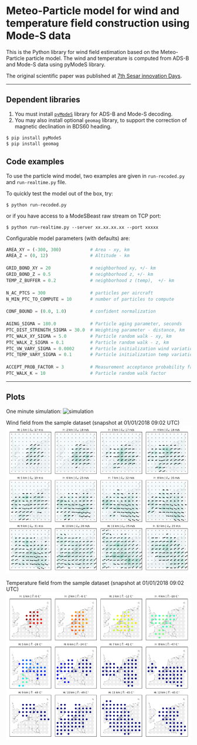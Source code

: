 # Meteo-Particle model for wind and temperature field construction using Mode-S data

This is the Python library for wind field estimation based on the Meteo-Particle particle model. The wind and temperature is computed from ADS-B and Mode-S data using pyModeS library.

The original scientific paper was published at [7th Sesar innovation Days](http://www.sesarju.eu/sites/default/files/documents/sid/2017/SIDs_2017_paper_16.pdf).

---

## Dependent libraries

1. You must install [`pyModeS`](https://github.com/junzis/pyModeS) library for ADS-B and Mode-S decoding.
2. You may also install optional `geomag` library, to support the correction of magnetic declination in BDS60 heading.

```
$ pip install pyModeS
$ pip install geomag
```

## Code examples

To use the particle wind model, two examples are given in `run-recoded.py` and `run-realtime.py` file.

To quickly test the model out of the box, try:

```
$ python run-recoded.py
```

or if you have access to a ModeSBeast raw stream on TCP port:

```
$ python run-realtime.py --server xx.xx.xx.xx --port xxxxx
```


Configurable model parameters (with defaults) are:

```python
AREA_XY = (-300, 300)           # Area - xy, km
AREA_Z = (0, 12)                # Altitude - km

GRID_BOND_XY = 20               # neighborhood xy, +/- km
GRID_BOND_Z = 0.5               # neighborhood z, +/- km
TEMP_Z_BUFFER = 0.2             # neighborhood z (temp),  +/- km

N_AC_PTCS = 300                 # particles per aircraft
N_MIN_PTC_TO_COMPUTE = 10       # number of particles to compute

CONF_BOUND = (0.0, 1.0)         # confident normalization

AGING_SIGMA = 180.0             # Particle aging parameter, seconds
PTC_DIST_STRENGTH_SIGMA = 30.0  # Weighting parameter - distance, km
PTC_WALK_XY_SIGMA = 5.0         # Particle random walk - xy, km
PTC_WALK_Z_SIGMA = 0.1          # Particle random walk - z, km
PTC_VW_VARY_SIGMA = 0.0002      # Particle initialization wind variation, km/s
PTC_TEMP_VARY_SIGMA = 0.1       # Particle initialization temp variation, K

ACCEPT_PROB_FACTOR = 3          # Measurement acceptance probability factor
PTC_WALK_K = 10                 # Particle random walk factor

```

---

## Plots

One minute simulation:
![simulation](data/screenshots/simulation.gif?raw=true)

Wind field from the sample dataset (snapshot at 01/01/2018 09:02 UTC)
![real-wind-field](data/screenshots/recorded_wind_field.png?raw=true)

Temperature field from the sample dataset (snapshot at 01/01/2018 09:02 UTC)
![real-wind-field](data/screenshots/recorded_temp_field.png?raw=true)
